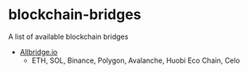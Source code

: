 # blockchain-bridges
A list of available blockchain bridges

- [Allbridge.io](https://allbridge.io/)
  - ETH, SOL, Binance, Polygon, Avalanche, Huobi Eco Chain, Celo
